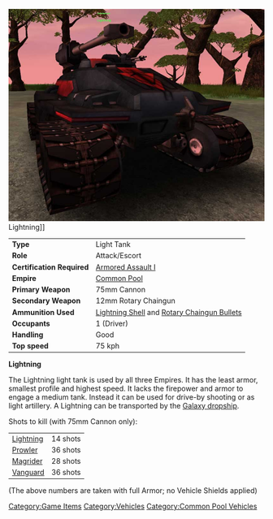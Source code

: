 ![](images/Lightning.jpg "fig:Lightning.jpg") Lightning\]\]

|                            |                                                                                                                       |
| -------------------------- | --------------------------------------------------------------------------------------------------------------------- |
| **Type**                   | Light Tank                                                                                                            |
| **Role**                   | Attack/Escort                                                                                                         |
| **Certification Required** | [Armored Assault I](Armored_Assault_I.md)                                                                  |
| **Empire**                 | [Common Pool](Common_Pool.md)                                                                              |
| **Primary Weapon**         | 75mm Cannon                                                                                                           |
| **Secondary Weapon**       | 12mm Rotary Chaingun                                                                                                  |
| **Ammunition Used**        | [Lightning Shell](Lightning_Shell.md) and [Rotary Chaingun Bullets](Rotary_Chaingun_Bullets.md) |
| **Occupants**              | 1 (Driver)                                                                                                            |
| **Handling**               | Good                                                                                                                  |
| **Top speed**              | 75 kph                                                                                                                |

**Lightning**

The Lightning light tank is used by all three Empires. It has the least
armor, smallest profile and highest speed. It lacks the firepower and
armor to engage a medium tank. Instead it can be used for drive-by
shooting or as light artillery. A Lightning can be transported by the
[Galaxy dropship](Galaxy.md).

Shots to kill (with 75mm Cannon only):

|                                      |          |
| ------------------------------------ | -------- |
| [Lightning](Lightning.md) | 14 shots |
| [Prowler](Prowler.md)     | 36 shots |
| [Magrider](Magrider.md)   | 28 shots |
| [Vanguard](Vanguard.md)   | 36 shots |

(The above numbers are taken with full Armor; no Vehicle Shields
applied)

[Category:Game Items](Category:Game_Items.md)
[Category:Vehicles](Category:Vehicles.md) [Category:Common Pool
Vehicles](Category:Common_Pool_Vehicles.md)
